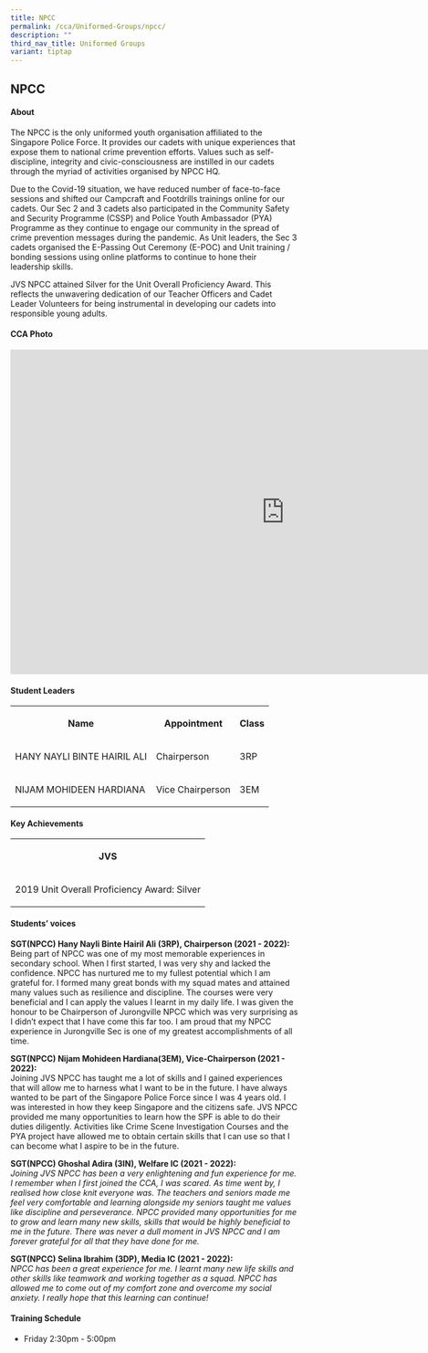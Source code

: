 ```yaml
---
title: NPCC
permalink: /cca/Uniformed-Groups/npcc/
description: ""
third_nav_title: Uniformed Groups
variant: tiptap
---
```

<h2>NPCC</h2><h4>About</h4><p>The NPCC is the only uniformed youth organisation affiliated to the Singapore Police Force. It provides our cadets with unique experiences that expose them to national crime prevention efforts. Values such as self-discipline, integrity and civic-consciousness are instilled in our cadets through the myriad of activities organised by NPCC HQ.</p><p>Due to the Covid-19 situation, we have reduced number of face-to-face sessions and shifted our Campcraft and Footdrills trainings online for our cadets. Our Sec 2 and 3 cadets also participated in the Community Safety and Security Programme (CSSP) and Police Youth Ambassador (PYA) Programme as they continue to engage our community in the spread of crime prevention messages during the pandemic. As Unit leaders, the Sec 3 cadets organised the E-Passing Out Ceremony (E-POC) and Unit training / bonding sessions using online platforms to continue to hone their leadership skills.</p><p>JVS NPCC attained Silver for the Unit Overall Proficiency Award. This reflects the unwavering dedication of our Teacher Officers and Cadet Leader Volunteers for being instrumental in developing our cadets into responsible young adults.</p><h4>CCA Photo</h4><div class="iframe-wrapper"><iframe height="569" width="960" allowfullscreen="true" frameborder="0" src="https://docs.google.com/presentation/d/e/2PACX-1vQeYDjIFI0jYbHMa8ewvoc3wVr3D7Ws1wqBrdBp7nKZ0dv32GALh9xdrY2tn54K5iCI6zH-5jWYzsBM/embed?start=true&amp;loop=true&amp;delayms=5000"></iframe></div><h4>Student Leaders</h4><table><tbody><tr><th rowspan="1" colspan="1"><p>Name</p></th><th rowspan="1" colspan="1"><p>Appointment</p></th><th rowspan="1" colspan="1"><p>Class</p></th></tr><tr><td rowspan="1" colspan="1"><p>HANY NAYLI BINTE HAIRIL ALI</p></td><td rowspan="1" colspan="1"><p>Chairperson</p></td><td rowspan="1" colspan="1"><p>3RP</p></td></tr><tr><td rowspan="1" colspan="1"><p>NIJAM MOHIDEEN HARDIANA</p></td><td rowspan="1" colspan="1"><p>Vice Chairperson</p></td><td rowspan="1" colspan="1"><p>3EM</p></td></tr></tbody></table><h4>Key Achievements</h4><table><tbody><tr><th rowspan="1" colspan="1"><p>JVS</p></th></tr><tr><td rowspan="1" colspan="1"><p>2019&nbsp;Unit Overall Proficiency Award: Silver</p></td></tr></tbody></table><h4>Students’ voices</h4><p><strong>SGT(NPCC) Hany Nayli Binte Hairil Ali (3RP), Chairperson (2021 - 2022):</strong><br>Being part of NPCC was one of my most memorable experiences in secondary school. When I first started, I was very shy and lacked the confidence. NPCC has nurtured me to my fullest potential which I am grateful for. I formed many great bonds with my squad mates and attained many values such as resilience and discipline. The courses were very beneficial and I can apply the values I learnt in my daily life. I was given the honour to be Chairperson of Jurongville NPCC which was very surprising as I didn’t expect that I have come this far too. I am proud that my NPCC experience in Jurongville Sec is one of my greatest accomplishments of all time.</p><p><strong>SGT(NPCC) Nijam Mohideen Hardiana(3EM), Vice-Chairperson (2021 - 2022):</strong> <br>Joining JVS NPCC has taught me a lot of skills and I gained experiences that will allow me to harness what I want to be in the future. I have always wanted to be part of the Singapore Police Force since I was 4 years old. I was interested in how they keep Singapore and the citizens safe. JVS NPCC provided me many opportunities to learn how the SPF is able to do their duties diligently. Activities like Crime Scene Investigation Courses and the PYA project have allowed me to obtain certain skills that I can use so that I can become what I aspire to be in the future.</p><p><strong>SGT(NPCC) Ghoshal Adira (3IN), Welfare IC (2021 - 2022):</strong> <br><em>Joining JVS NPCC has been a very enlightening and fun experience for me. I remember when I first joined the CCA, I was scared. As time went by, I realised how close knit everyone was. The teachers and seniors made me feel very comfortable and learning alongside my seniors taught me values like discipline and perseverance. NPCC provided many opportunities for me to grow and learn many new skills, skills that would be highly beneficial to me in the future. There was never a dull moment in JVS NPCC and I am forever grateful for all that they have done for me.</em></p><p><strong>SGT(NPCC) Selina Ibrahim (3DP), Media IC (2021 - 2022):</strong> <br><em>NPCC has been a great experience for me. I learnt many new life skills and other skills like teamwork and working together as a squad. NPCC has allowed me to come out of my comfort zone and overcome my social anxiety. I really hope that this learning can continue!</em></p><h4>Training Schedule</h4><ul data-tight="true" class="tight"><li><p>Friday 2:30pm - 5:00pm</p></li></ul><p></p>